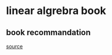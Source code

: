 # linear algrebra book

## book recommandation

[source](https://math.stackexchange.com/questions/2377980/book-recommendations-for-linear-algebra)
